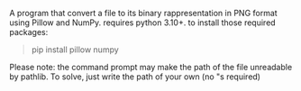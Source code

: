 A program that convert a file to its binary rappresentation in PNG format using Pillow and NumPy.
requires python 3.10+.
to install those required packages:
> pip install pillow numpy

Please note:
the command prompt may make the path of the file unreadable by pathlib. To solve, just write the path of your own (no "s required)
